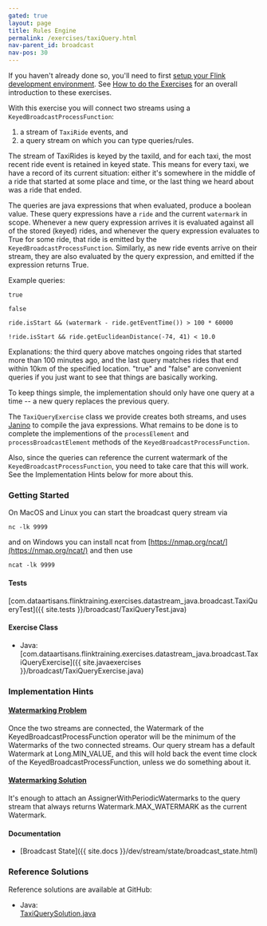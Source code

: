 ```yaml
---
gated: true
layout: page
title: Rules Engine
permalink: /exercises/taxiQuery.html
nav-parent_id: broadcast
nav-pos: 30
---
```


If you haven't already done so, you'll need to first [setup your Flink development environment]({{site.baseurl}}/devEnvSetup.html). See [How to do the Exercises]({{site.baseurl}}/setup/howto-exercises.html) for an overall introduction to these exercises.

With this exercise you will connect two streams using a `KeyedBroadcastProcessFunction`:

1. a stream of `TaxiRide` events, and
2. a query stream on which you can type queries/rules.

The stream of TaxiRides is keyed by the taxiId, and for each taxi, the most recent ride event is retained in keyed state. This means for every taxi, we have a record of its current situation: either it's somewhere in the middle of a ride that started at some place and time, or the last thing we heard about was a ride that ended.

The queries are java expressions that when evaluated, produce a boolean value. These query expressions have a `ride` and the current `watermark` in scope. Whenever a new query expression arrives it is evaluated against all of the stored (keyed) rides, and whenever the query expression evaluates to True for some ride, that ride is emitted by the `KeyedBroadcastProcessFunction`. Similarly, as new ride events arrive on their stream, they are also evaluated by the query expression, and emitted if the expression returns True.

Example queries:

    true

    false

    ride.isStart && (watermark - ride.getEventTime()) > 100 * 60000

    !ride.isStart && ride.getEuclideanDistance(-74, 41) < 10.0

Explanations: the third query above matches ongoing rides that started more than 100 minutes ago, and the last query matches rides that end within 10km of the specified location. "true" and "false" are convenient queries if you just want to see that things are basically working.

To keep things simple, the implementation should only have one query at a time -- a new query replaces the previous query.

The `TaxiQueryExercise` class we provide creates both streams, and uses [Janino](https://janino-compiler.github.io/janino/) to compile the java expressions. What remains to be done is to complete the implementions of the `processElement` and `processBroadcastElement` methods of the `KeyedBroadcastProcessFunction`.

Also, since the queries can reference the current watermark of the `KeyedBroadcastProcessFunction`, you need to take care that this will work. See the Implementation Hints below for more about this.

### Getting Started

On MacOS and Linux you can start the broadcast query stream via

    nc -lk 9999

and on Windows you can install ncat from [https://nmap.org/ncat/](https://nmap.org/ncat/) and then use

    ncat -lk 9999

#### Tests

[com.dataartisans.flinktraining.exercises.datastream_java.broadcast.TaxiQueryTest]({{ site.tests }}/broadcast/TaxiQueryTest.java)

#### Exercise Class

- Java: [com.dataartisans.flinktraining.exercises.datastream_java.broadcast.TaxiQueryExercise]({{ site.javaexercises }}/broadcast/TaxiQueryExercise.java)

### Implementation Hints

<div class="panel-group" id="accordion" role="tablist" aria-multiselectable="true">
  <div class="panel panel-default">
    <div class="panel-heading" role="tab" id="headingThree">
      <h4 class="panel-title">
        <a class="collapsed" role="button" data-toggle="collapse" data-parent="#accordion" href="#collapseThree" aria-expanded="false" aria-controls="collapseThree">
Watermarking Problem
        </a>
      </h4>
    </div>
    <div id="collapseThree" class="panel-collapse collapse" role="tabpanel" aria-labelledby="headingThree">
      <div class="panel-body" markdown="span">
      Once the two streams are connected, the Watermark of the KeyedBroadcastProcessFunction operator
    	will be the minimum of the Watermarks of the two connected streams. Our query stream has a default
    	Watermark at Long.MIN_VALUE, and this will hold back the event time clock of the
    	KeyedBroadcastProcessFunction, unless we do something about it.
      </div>
    </div>
  </div>
  <div class="panel panel-default">
    <div class="panel-heading" role="tab" id="headingFour">
      <h4 class="panel-title">
        <a class="collapsed" role="button" data-toggle="collapse" data-parent="#accordion" href="#collapseFour" aria-expanded="false" aria-controls="collapseFour">
Watermarking Solution
        </a>
      </h4>
    </div>
    <div id="collapseFour" class="panel-collapse collapse" role="tabpanel" aria-labelledby="headingFour">
      <div class="panel-body" markdown="span">
      It's enough to attach an AssignerWithPeriodicWatermarks to the query stream that always returns Watermark.MAX_WATERMARK as the current Watermark.
      </div>
    </div>
  </div>
</div>

#### Documentation

- [Broadcast State]({{ site.docs }}/dev/stream/state/broadcast_state.html)

### Reference Solutions

Reference solutions are available at GitHub:

- Java:  
    [TaxiQuerySolution.java]({{site.javasolutions}}/broadcast/TaxiQuerySolution.java)  
